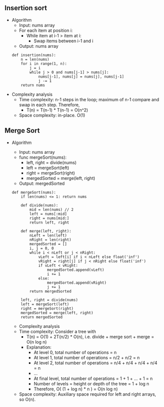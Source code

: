 ## Insertion sort
* Algorithm
  * Input: nums array
  * For each item at position i:
    * While item at i-1 > item at i:
      * Swap items between i-1 and i
  * Output: nums array
  ```
  def insertion(nums):
      n = len(nums)
      for i in range(1, n):
          j = i
          while j > 0 and nums[j-1] > nums[j]:
              nums[j-1], nums[j] = nums[j], nums[j-1]
              j -= 1
      return nums
  ```
* Complexity analysis
  * Time complexity: n-1 steps in the loop; maximum of n-1 compare and swap in each step. Therefore,
    * T(n) = T(n-1) * T(n-1) = O(n^2)
  * Space complexity: in-place. O(1)


## Merge Sort
* Algorithm
  * Input: nums array
  * func mergeSort(nums):
    * left, right = divide(nums)
    * left = mergeSort(left)
    * right = mergeSort(right)
    * mergedSorted = merge(left, right)
  * Output: mergedSorted
  ```
  def mergeSort(nums):
      if len(nums) <= 1: return nums
      
      def divide(nums):
          mid = len(nums) // 2
          left = nums[:mid]
          right = nums[mid:]
          return left, right
          
      def merge(left, right):
          nLeft = len(left)
          nRight = len(right)
          mergedSorted = []
          i, j = 0, 0
          while i < nLeft or j < nRight:
              vLeft = left[i] if i < nLeft else float('inf')
              vRight = right[j] if j < nRight else float('inf')
              if vLeft < vRight:
                  mergedSorted.append(vLeft)
                  i += 1
              else:
                  mergedSorted.append(vRight)
                  j += 1
          return mergedSorted
      
      left, right = divide(nums)
      left = mergeSort(left)
      right = mergeSort(right)
      mergedSorted = merge(left, right)
      return mergedSorted
  ```
  
  * Complexity analysis
  * Time complexity: Consider a tree with
    * T(n) = O(1) + 2T(n/2) * O(n), i.e. divide + merge sort + merge = O(n log n)
    * Explanation:
      * At level 0, total number of operations = n
      * At level 1, total number of operations = n/2 + n/2 = n
      * At level 2, total number of operations = n/4 + n/4 + n/4 + n/4 = n
      * ...
      * At final level, total number of operations = 1 + 1 + ... + 1 = n
      * Number of levels = height or depth of the tree = 1 + log n
      * Therefore, O( (1 + log n) * n ) = O(n log n)
  * Space complexity: Auxiliary space required for left and right arrays, so O(n).
